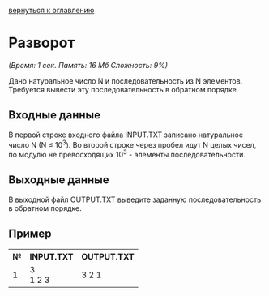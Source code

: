 <a href="/README.md">вернуться к оглавлению</a><br>

<h1>Разворот</h1>
<i>(Время: 1&nbsp;сек. Память: 16 Мб&nbsp;Сложность: 9%)</i>

<p class=text>
Дано натуральное число N и последовательность из N элементов. Требуется вывести эту последовательность в обратном порядке.
</p>

<h2>Входные данные</h2>

<p class=text>
В первой строке входного файла INPUT.TXT записано натуральное число N (N &#8804; 10<sup>3</sup>). Во второй строке через пробел идут N целых чисел, по модулю не превосходящих 10<sup>3</sup> - элементы последовательности.
</p>

<h2>Выходные данные</h2>

<p class=text>
В выходной файл OUTPUT.TXT выведите заданную последовательность в обратном порядке.
</p>

<h2>Пример</h2>

<table>
<tr><th>№</th><th>INPUT.TXT</th><th>OUTPUT.TXT</th></tr>
<tr><td>1</td><td>3<br>1 2 3</td><td>3 2 1</td></tr>
</table>

